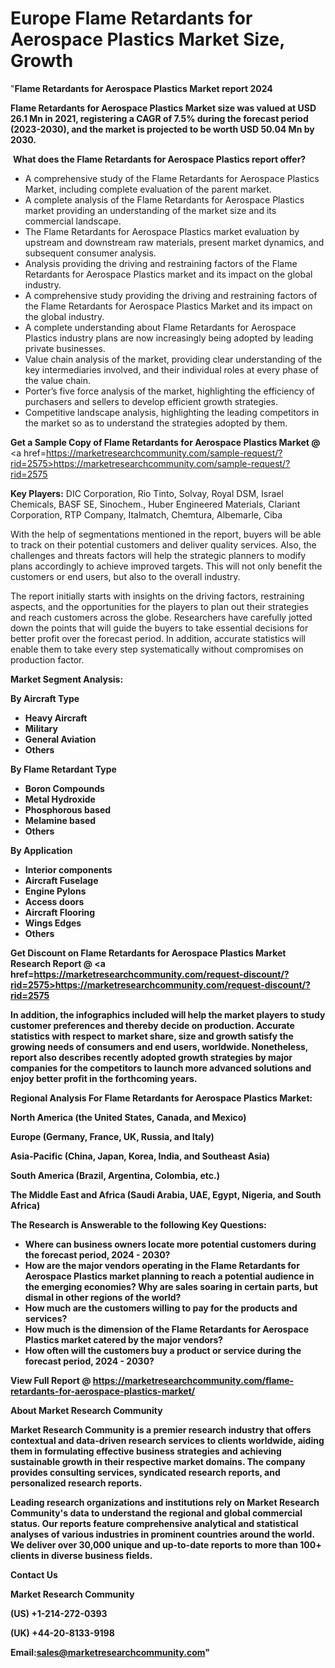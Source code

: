 # Europe Flame Retardants for Aerospace Plastics Market Size, Growth
"<strong>Flame Retardants for Aerospace Plastics Market report 2024</strong>

<strong>Flame Retardants for Aerospace Plastics Market size was valued at USD 26.1 Mn in 2021, registering a CAGR of 7.5% during the forecast period (2023-2030), and the market is projected to be worth USD 50.04 Mn by 2030.</strong>

 <strong><b>What does the Flame Retardants for Aerospace Plastics report offer?</b></strong>
<ul>
  <li>A comprehensive study of the Flame Retardants for Aerospace Plastics Market, including complete evaluation of the parent market.</li>
  <li>A complete analysis of the Flame Retardants for Aerospace Plastics market providing an understanding of the market size and its commercial landscape.</li>
  <li>The Flame Retardants for Aerospace Plastics market evaluation by upstream and downstream raw materials, present market dynamics, and subsequent consumer analysis.</li>
  <li>Analysis providing the driving and restraining factors of the Flame Retardants for Aerospace Plastics market and its impact on the global industry.</li>
  <li>A comprehensive study providing the driving and restraining factors of the Flame Retardants for Aerospace Plastics Market and its impact on the global industry.</li>
  <li>A complete understanding about Flame Retardants for Aerospace Plastics industry plans are now increasingly being adopted by leading private businesses.</li>
  <li>Value chain analysis of the market, providing clear understanding of the key intermediaries involved, and their individual roles at every phase of the value chain.</li>
  <li>Porter’s five force analysis of the market, highlighting the efficiency of purchasers and sellers to develop efficient growth strategies.</li>
  <li>Competitive landscape analysis, highlighting the leading competitors in the market so as to understand the strategies adopted by them.</li>
</ul>

<strong>Get a Sample Copy of Flame Retardants for Aerospace Plastics Market @ </strong><a href=https://marketresearchcommunity.com/sample-request/?rid=2575><u>https://marketresearchcommunity.com/sample-request/?rid=2575</u></a>

<strong>Key Players:</strong> 
DIC Corporation, Rio Tinto, Solvay, Royal DSM, Israel Chemicals, BASF SE, Sinochem., Huber Engineered Materials, Clariant Corporation, RTP Company, Italmatch, Chemtura, Albemarle, Ciba

With the help of segmentations mentioned in the report, buyers will be able to track on their potential customers and deliver quality services. Also, the challenges and threats factors will help the strategic planners to modify plans accordingly to achieve improved targets. This will not only benefit the customers or end users, but also to the overall industry.

The report initially starts with insights on the driving factors, restraining aspects, and the opportunities for the players to plan out their strategies and reach customers across the globe. Researchers have carefully jotted down the points that will guide the buyers to take essential decisions for better profit over the forecast period. In addition, accurate statistics will enable them to take every step systematically without compromises on production factor.

<strong>Market Segment Analysis:</strong>


<strong><strong>By Aircraft Type</strong></h4>
<ul>
 	<li>Heavy Aircraft</li>
 	<li>Military</li>
 	<li>General Aviation</li>
 	<li>Others</li>
</ul>
<strong><strong>By Flame Retardant Type</strong></h4>
<ul>
 	<li>Boron Compounds</li>
 	<li>Metal Hydroxide</li>
 	<li>Phosphorous based</li>
 	<li>Melamine based</li>
 	<li>Others</li>
</ul>
<strong><strong>By Application</strong></h4>
<ul>
 	<li>Interior components</li>
 	<li>Aircraft Fuselage</li>
 	<li>Engine Pylons</li>
 	<li>Access doors</li>
 	<li>Aircraft Flooring</li>
 	<li>Wings Edges</li>
 	<li>Others</li>
</ul>

<strong>Get Discount on Flame Retardants for Aerospace Plastics Market Research Report @ </b></strong><a href=https://marketresearchcommunity.com/request-discount/?rid=2575><u>https://marketresearchcommunity.com/request-discount/?rid=2575</u></a>

In addition, the infographics included will help the market players to study customer preferences and thereby decide on production. Accurate statistics with respect to market share, size and growth satisfy the growing needs of consumers and end users, worldwide. Nonetheless, report also describes recently adopted growth strategies by major companies for the competitors to launch more advanced solutions and enjoy better profit in the forthcoming years.

<strong>Regional Analysis For Flame Retardants for Aerospace Plastics Market:</strong>

<strong>North America</strong> (the United States, Canada, and Mexico)

<strong>Europe</strong> (Germany, France, UK, Russia, and Italy)

<strong>Asia-Pacific</strong> (China, Japan, Korea, India, and Southeast Asia)

<strong>South America</strong> (Brazil, Argentina, Colombia, etc.)

<strong>The Middle East and Africa</strong> (Saudi Arabia, UAE, Egypt, Nigeria, and South Africa)

<strong>The Research is Answerable to the following Key Questions:</strong>
<ul>
 	<li>Where can business owners locate more potential customers during the forecast period, 2024 - 2030?</li>
 	<li>How are the major vendors operating in the Flame Retardants for Aerospace Plastics market planning to reach a potential audience in the emerging economies? Why are sales soaring in certain parts, but dismal in other regions of the world?</li>
 	<li>How much are the customers willing to pay for the products and services?</li>
 	<li>How much is the dimension of the Flame Retardants for Aerospace Plastics market catered by the major vendors?</li>
 	<li>How often will the customers buy a product or service during the forecast period, 2024 - 2030?</li>
</ul>

<strong>View Full Report @</strong> <a href=https://marketresearchcommunity.com/flame-retardants-for-aerospace-plastics-market/>https://marketresearchcommunity.com/flame-retardants-for-aerospace-plastics-market/</a>

<strong>About Market Research Community</strong>

Market Research Community is a premier research industry that offers contextual and data-driven research services to clients worldwide, aiding them in formulating effective business strategies and achieving sustainable growth in their respective market domains. The company provides consulting services, syndicated research reports, and personalized research reports.

Leading research organizations and institutions rely on Market Research Community's data to understand the regional and global commercial status. Our reports feature comprehensive analytical and statistical analyses of various industries in prominent countries around the world. We deliver over 30,000 unique and up-to-date reports to more than 100+ clients in diverse business fields.

<strong>Contact Us</strong>

<strong>Market Research Community</strong>

(US) +1-214-272-0393

(UK) +44-20-8133-9198

<strong>Email:</strong>sales@marketresearchcommunity.com"
